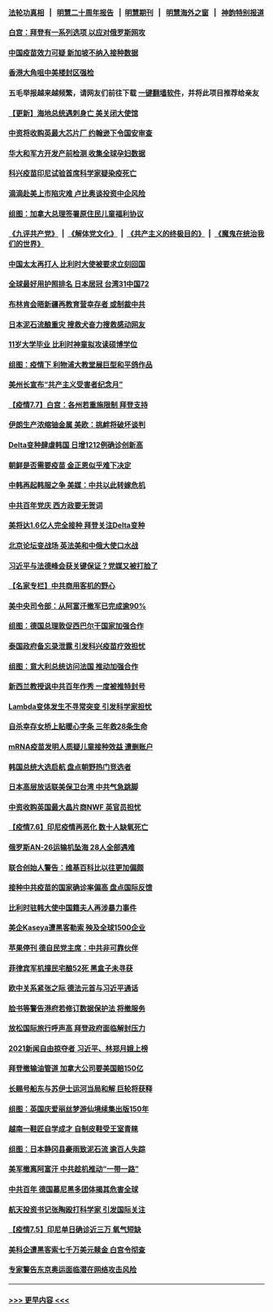 #### [法轮功真相](https://github.com/gfw-breaker/truth/blob/master/README.md?t=0) &nbsp;&nbsp;|&nbsp;&nbsp; [明慧二十周年报告](https://github.com/gfw-breaker/mh-reports/blob/master/README.md?t=0) &nbsp;&nbsp;|&nbsp;&nbsp;[明慧期刊](https://github.com/gfw-breaker/mh-qikan) &nbsp;&nbsp;|&nbsp;&nbsp; [明慧海外之窗](https://github.com/gfw-breaker/mh-news/blob/master/README.md?t=0) &nbsp;&nbsp;|&nbsp;&nbsp; [神韵特别报道](https://github.com/gfw-breaker/mh-news/blob/master/shenyun.md?t=0)
#### [白宫：拜登有一系列选项 以应对俄罗斯网攻](../pages/nsc418/n13075433.md?t=07081551) 
#### [中国疫苗效力可疑 新加坡不纳入接种数据](../pages/nsc418/n13075143.md?t=07081551) 
#### [香港大角咀中美楼封区强检](../pages/nsc418/n13074972.md?t=07081551) 
#### 五毛举报越来越频繁，请网友们前往下载 [一键翻墙软件](https://github.com/gfw-breaker/ssr-accounts)，并将此项目推荐给亲友
#### [【更新】海地总统遇刺身亡 美关闭大使馆](../pages/nsc418/n13073704.md?t=07081551) 
#### [中资将收购英最大芯片厂 约翰逊下令国安审查](../pages/nsc418/n13074458.md?t=07081551) 
#### [华大和军方开发产前检测 收集全球孕妇数据](../pages/nsc418/n13074462.md?t=07081551) 
#### [科兴疫苗印尼试验首席科学家疑染疫死亡](../pages/nsc418/n13074414.md?t=07081551) 
#### [滴滴赴美上市陷灾难 卢比奥谈投资中企风险](../pages/nsc418/n13074219.md?t=07081551) 
#### [组图：加拿大总理签署原住民儿童福利协议](../pages/nsc418/n13074055.md?t=07081551) 
#### [《九评共产党》](https://github.com/begood0513/9ping.md/blob/master/README.md) &nbsp;|&nbsp; [《解体党文化》](../../../../jtdwh.md/blob/master/README.md)  &nbsp;|&nbsp; [《共产主义的终极目的》](../../../../gczydzjmd.md/blob/master/README.md) &nbsp;|&nbsp; [《魔鬼在统治我们的世界》](../../../../mgztzwmdsj.md/blob/master/README.md) 
#### [中国太太再打人 比利时大使被要求立刻回国](../pages/nsc418/n13074268.md?t=07081551) 
#### [全球最好用护照排名 日本居冠 台湾31中国72](../pages/nsc418/n13074194.md?t=07081551) 
#### [布林肯会晤新疆再教育营幸存者 或制裁中共](../pages/nsc418/n13074039.md?t=07081551) 
#### [日本泥石流酿重灾 搜救犬奋力搜救感动网友](../pages/nsc418/n13073462.md?t=07081551) 
#### [11岁大学毕业 比利时神童拟攻读硕博学位](../pages/nsc418/n13073048.md?t=07081551) 
#### [组图：疫情下 利物浦大教堂展巨型和平鸽作品](../pages/nsc418/n13072945.md?t=07081551) 
#### [美州长宣布“共产主义受害者纪念月”](../pages/nsc418/n13074024.md?t=07081551) 
#### [【疫情7.7】白宫：各州若重施限制 拜登支持](../pages/nsc418/n13073459.md?t=07081551) 
#### [伊朗生产浓缩铀金属 美欧：挑衅将破坏谈判](../pages/nsc418/n13073541.md?t=07081551) 
#### [Delta变种肆虐韩国 日增1212例确诊创新高](../pages/nsc418/n13073455.md?t=07081551) 
#### [朝鲜是否需要疫苗 金正恩似乎难下决定](../pages/nsc418/n13072676.md?t=07081551) 
#### [中韩再起韩服之争 美媒：中共以此转嫁危机](../pages/nsc418/n13072062.md?t=07081551) 
#### [中共百年党庆 西方政要无贺词](../pages/nsc418/n13071949.md?t=07081551) 
#### [美将达1.6亿人完全接种 拜登关注Delta变种](../pages/nsc418/n13072820.md?t=07081551) 
#### [北京论坛变战场 英法美和中俄大使口水战](../pages/nsc418/n13072380.md?t=07081551) 
#### [习近平与法德峰会获关键保证？党媒又被打脸了](../pages/nsc418/n13072236.md?t=07081551) 
#### [【名家专栏】中共商用客机的野心](../pages/nsc418/n13071673.md?t=07081551) 
#### [美中央司令部：从阿富汗撤军已完成逾90%](../pages/nsc418/n13072228.md?t=07081551) 
#### [组图：德国总理敦促西巴尔干国家加强合作](../pages/nsc418/n13071385.md?t=07081551) 
#### [泰国政府备忘录泄露 引发科兴疫苗疗效担忧](../pages/nsc418/n13071982.md?t=07081551) 
#### [组图：意大利总统访问法国 推动加强合作](../pages/nsc418/n13071157.md?t=07081551) 
#### [新西兰教授讽中共百年作秀 一度被推特封号](../pages/nsc418/n13072054.md?t=07081551) 
#### [Lambda变体发生不寻常突变 引发科学家担忧](../pages/nsc418/n13071996.md?t=07081551) 
#### [自杀幸存女桥上贴暖心字条 三年救28条生命](../pages/nsc418/n13070981.md?t=07081551) 
#### [mRNA疫苗发明人质疑儿童接种效益 遭删账户](../pages/nsc418/n13071702.md?t=07081551) 
#### [韩国总统大选启航 盘点朝野热门竞选者](../pages/nsc418/n13070660.md?t=07081551) 
#### [日本高层放话联美保卫台湾 中共气急跳脚](../pages/nsc418/n13071775.md?t=07081551) 
#### [中资收购英国最大晶片商NWF 英官员担忧](../pages/nsc418/n13071606.md?t=07081551) 
#### [【疫情7.6】印尼疫情再恶化 数十人缺氧死亡](../pages/nsc418/n13071110.md?t=07081551) 
#### [俄罗斯AN-26运输机坠海 28人全部遇难](../pages/nsc418/n13071159.md?t=07081551) 
#### [联合创始人警告：维基百科比以往更加偏颇](../pages/nsc418/n13071080.md?t=07081551) 
#### [接种中共疫苗的国家确诊率偏高 盘点国际反馈](../pages/nsc418/n13070422.md?t=07081551) 
#### [比利时驻韩大使中国籍夫人再涉暴力事件](../pages/nsc418/n13070310.md?t=07081551) 
#### [美企Kaseya遭黑客勒索 殃及全球1500企业](../pages/nsc418/n13070476.md?t=07081551) 
#### [苹果停刊 德自民党主席：中共非可靠伙伴](../pages/nsc418/n13070059.md?t=07081551) 
#### [菲律宾军机撞民宅酿52死 黑盒子未寻获](../pages/nsc418/n13069821.md?t=07081551) 
#### [欧中关系紧张之际 德法元首与习近平通话](../pages/nsc418/n13069345.md?t=07081551) 
#### [脸书等警告港府若修订数据保护法 将撤服务](../pages/nsc418/n13069603.md?t=07081551) 
#### [放松国际旅行呼声高 拜登政府面临解封压力](../pages/nsc418/n13069503.md?t=07081551) 
#### [2021新闻自由掠夺者 习近平、林郑月娥上榜](../pages/nsc418/n13069516.md?t=07081551) 
#### [拜登撤输油管道 加拿大公司要美国赔150亿](../pages/nsc418/n13069333.md?t=07081551) 
#### [长赐号船东与苏伊士运河当局和解 巨轮将获释](../pages/nsc418/n13069254.md?t=07081551) 
#### [组图：英国庆爱丽丝梦游仙境续集出版150年](../pages/nsc418/n13068801.md?t=07081551) 
#### [越南一鞋匠自学成才 自制皮鞋受王室青睐](../pages/nsc418/n13068984.md?t=07081551) 
#### [组图：日本静冈县豪雨致泥石流 逾百人失踪](../pages/nsc418/n13068430.md?t=07081551) 
#### [美军撤离阿富汗 中共趁机推动“一带一路”](../pages/nsc418/n13069150.md?t=07081551) 
#### [中共百年 德国慕尼黑多团体揭其危害全球](../pages/nsc418/n13068873.md?t=07081551) 
#### [航天投资书记张陶殴打科学家 引发国际关注](../pages/nsc418/n13069132.md?t=07081551) 
#### [【疫情7.5】印尼单日确诊近三万 氧气短缺](../pages/nsc418/n13068730.md?t=07081551) 
#### [美科企遭黑客索七千万美元赎金 白宫令彻查](../pages/nsc418/n13068453.md?t=07081551) 
#### [专家警告东京奥运面临潜在网络攻击风险](../pages/nsc418/n13068225.md?t=07081551) 

----
#### [ >>> 更早内容 <<< ](../indexes/nsc418-earlier.md)
